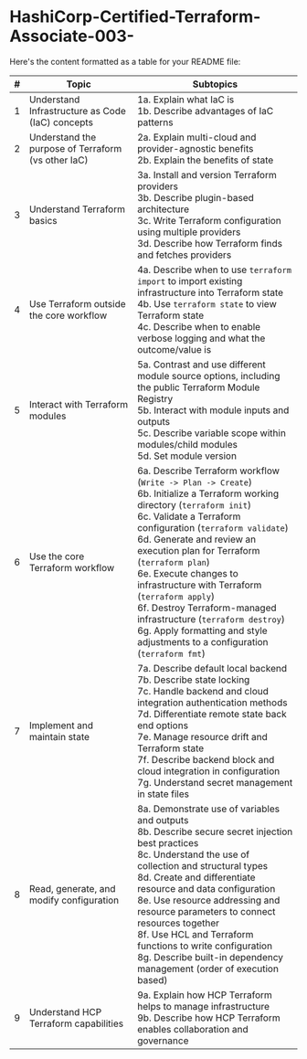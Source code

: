 # HashiCorp-Certified-Terraform-Associate-003-
Here's the content formatted as a table for your README file:  

| #  | Topic | Subtopics |
|----|------------------------------|-------------------------------------------------------------|
| 1  | Understand Infrastructure as Code (IaC) concepts | 1a. Explain what IaC is  <br> 1b. Describe advantages of IaC patterns |
| 2  | Understand the purpose of Terraform (vs other IaC) | 2a. Explain multi-cloud and provider-agnostic benefits  <br> 2b. Explain the benefits of state |
| 3  | Understand Terraform basics | 3a. Install and version Terraform providers  <br> 3b. Describe plugin-based architecture  <br> 3c. Write Terraform configuration using multiple providers  <br> 3d. Describe how Terraform finds and fetches providers |
| 4  | Use Terraform outside the core workflow | 4a. Describe when to use `terraform import` to import existing infrastructure into Terraform state  <br> 4b. Use `terraform state` to view Terraform state  <br> 4c. Describe when to enable verbose logging and what the outcome/value is |
| 5  | Interact with Terraform modules | 5a. Contrast and use different module source options, including the public Terraform Module Registry  <br> 5b. Interact with module inputs and outputs  <br> 5c. Describe variable scope within modules/child modules  <br> 5d. Set module version |
| 6  | Use the core Terraform workflow | 6a. Describe Terraform workflow (`Write -> Plan -> Create`)  <br> 6b. Initialize a Terraform working directory (`terraform init`)  <br> 6c. Validate a Terraform configuration (`terraform validate`)  <br> 6d. Generate and review an execution plan for Terraform (`terraform plan`)  <br> 6e. Execute changes to infrastructure with Terraform (`terraform apply`)  <br> 6f. Destroy Terraform-managed infrastructure (`terraform destroy`)  <br> 6g. Apply formatting and style adjustments to a configuration (`terraform fmt`) |
| 7  | Implement and maintain state | 7a. Describe default local backend  <br> 7b. Describe state locking  <br> 7c. Handle backend and cloud integration authentication methods  <br> 7d. Differentiate remote state back end options  <br> 7e. Manage resource drift and Terraform state  <br> 7f. Describe backend block and cloud integration in configuration  <br> 7g. Understand secret management in state files |
| 8  | Read, generate, and modify configuration | 8a. Demonstrate use of variables and outputs  <br> 8b. Describe secure secret injection best practices  <br> 8c. Understand the use of collection and structural types  <br> 8d. Create and differentiate resource and data configuration  <br> 8e. Use resource addressing and resource parameters to connect resources together  <br> 8f. Use HCL and Terraform functions to write configuration  <br> 8g. Describe built-in dependency management (order of execution based) |
| 9  | Understand HCP Terraform capabilities | 9a. Explain how HCP Terraform helps to manage infrastructure  <br> 9b. Describe how HCP Terraform enables collaboration and governance |

